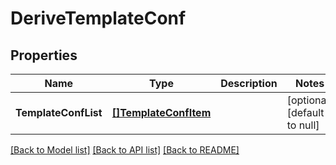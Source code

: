 # DeriveTemplateConf

## Properties
Name | Type | Description | Notes
------------ | ------------- | ------------- | -------------
**TemplateConfList** | [**[]TemplateConfItem**](template_conf_item.md) |  | [optional] [default to null]

[[Back to Model list]](../README.md#documentation-for-models) [[Back to API list]](../README.md#documentation-for-api-endpoints) [[Back to README]](../README.md)


